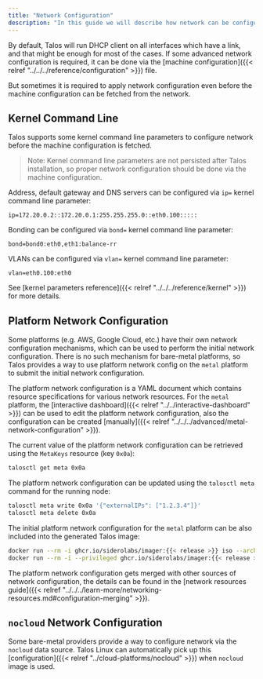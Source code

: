 ```yaml
---
title: "Network Configuration"
description: "In this guide we will describe how network can be configured on bare-metal platforms."
---
```


By default, Talos will run DHCP client on all interfaces which have a link, and that might be enough for most of the cases.
If some advanced network configuration is required, it can be done via the [machine configuration]({{< relref "../../../reference/configuration" >}}) file.

But sometimes it is required to apply network configuration even before the machine configuration can be fetched from the network.

## Kernel Command Line

Talos supports some kernel command line parameters to configure network before the machine configuration is fetched.

> Note: Kernel command line parameters are not persisted after Talos installation, so proper network configuration should be done via the machine configuration.

Address, default gateway and DNS servers can be configured via `ip=` kernel command line parameter:

```text
ip=172.20.0.2::172.20.0.1:255.255.255.0::eth0.100:::::
```

Bonding can be configured via `bond=` kernel command line parameter:

```text
bond=bond0:eth0,eth1:balance-rr
```

VLANs can be configured via `vlan=` kernel command line parameter:

```text
vlan=eth0.100:eth0
```

See [kernel parameters reference]({{< relref "../../../reference/kernel" >}}) for more details.

## Platform Network Configuration

Some platforms (e.g. AWS, Google Cloud, etc.) have their own network configuration mechanisms, which can be used to perform the initial network configuration.
There is no such mechanism for bare-metal platforms, so Talos provides a way to use platform network config on the `metal` platform to submit the initial network configuration.

The platform network configuration is a YAML document which contains resource specifications for various network resources.
For the `metal` platform, the [interactive dashboard]({{< relref "../../interactive-dashboard" >}}) can be used to edit the platform network configuration, also the configuration can be
created [manually]({{< relref "../../../advanced/metal-network-configuration" >}}).

The current value of the platform network configuration can be retrieved using the `MetaKeys` resource (key `0x0a`):

```bash
talosctl get meta 0x0a
```

The platform network configuration can be updated using the `talosctl meta` command for the running node:

```bash
talosctl meta write 0x0a '{"externalIPs": ["1.2.3.4"]}'
talosctl meta delete 0x0a
```

The initial platform network configuration for the `metal` platform can be also included into the generated Talos image:

```bash
docker run --rm -i ghcr.io/siderolabs/imager:{{< release >}} iso --arch amd64 --tar-to-stdout --meta 0x0a='{...}' | tar xz
docker run --rm -i --privileged ghcr.io/siderolabs/imager:{{< release >}} image --platform metal --arch amd64 --tar-to-stdout --meta 0x0a='{...}' | tar xz
```

The platform network configuration gets merged with other sources of network configuration, the details can be found in the [network resources guide]({{< relref "../../../learn-more/networking-resources.md#configuration-merging" >}}).

## `nocloud` Network Configuration

Some bare-metal providers provide a way to configure network via the `nocloud` data source.
Talos Linux can automatically pick up this [configuration]({{< relref "../cloud-platforms/nocloud" >}}) when `nocloud` image is used.
